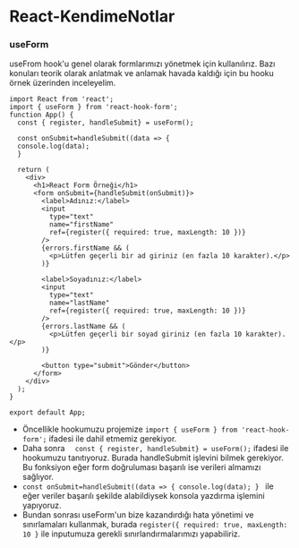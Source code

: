 # React-KendimeNotlar
### useForm
useFrom hook'u genel olarak formlarımızı yönetmek için kullanılırız. Bazı konuları teorik olarak anlatmak ve anlamak havada kaldığı için bu hooku örnek üzerinden inceleyelim.

```
import React from 'react';
import { useForm } from 'react-hook-form';
function App() {
  const { register, handleSubmit} = useForm();

  const onSubmit=handleSubmit((data => {
  console.log(data);
  }
 
  return (
    <div>
      <h1>React Form Örneği</h1>
      <form onSubmit={handleSubmit(onSubmit)}>
        <label>Adınız:</label>
        <input
          type="text"
          name="firstName"
          ref={register({ required: true, maxLength: 10 })}
        />
        {errors.firstName && (
          <p>Lütfen geçerli bir ad giriniz (en fazla 10 karakter).</p>
        )}

        <label>Soyadınız:</label>
        <input
          type="text"
          name="lastName"
          ref={register({ required: true, maxLength: 10 })} 
        />
        {errors.lastName && (
          <p>Lütfen geçerli bir soyad giriniz (en fazla 10 karakter).</p>
        )}

        <button type="submit">Gönder</button>
      </form>
    </div>
  );
}

export default App;
```
* Öncellikle hookumuzu projemize `import { useForm } from 'react-hook-form';`  ifadesi ile dahil etmemiz gerekiyor.
* Daha sonra `  const { register, handleSubmit} = useForm();` ifadesi ile hookumuzu tanıtıyoruz. Burada handleSubmit işlevini bilmek gerekiyor. Bu fonksiyon eğer
form doğruluması başarılı ise verileri almamızı sağlıyor.
* `const onSubmit=handleSubmit((data => {
   console.log(data);
} ` ile eğer veriler başarılı şekilde alabildiysek konsola yazdırma işlemini yapıyoruz.
* Bundan sonrası useForm'un bize kazandırdığı hata yönetimi ve sınırlamaları kullanmak, burada `register({ required: true, maxLength: 10 }` ile inputumuza gerekli sınırlandırmalarımızı yapabiliriz.
